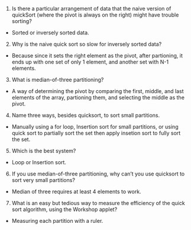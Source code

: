 1. Is there a particular arrangement of data that the naive version of quickSort (where the pivot is always on the right) might have trouble sorting?
- Sorted or inversely sorted data.
2. Why is the naive quick sort so slow for inversely sorted data?
- Because since it sets the right element as the pivot, after partioning, it ends up with one set of only 1 element, and another set with N-1 elements.
3. What is median-of-three partitioning?
- A way of determining the pivot by comparing the first, middle, and last elements of the array, partioning them, and selecting the middle as the pivot.
4. Name three ways, besides quicksort, to sort small partitions.
- Manually using a for loop, Insertion sort for small partitions, or using quick sort to partially sort the set then apply insetion sort to fully sort the set.
5. Which is the best system?
- Loop or Insertion sort.
6. If you use median-of-three partitioning, why can’t you use quicksort to sort very small partitions?
- Median of three requires at least 4 elements to work.
7. What is an easy but tedious way to measure the efficiency of the quick sort algorithm, using the Workshop applet?
- Measuring each partition with a ruler.
